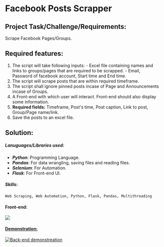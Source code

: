 # Facebook Posts Scrapper

## Project Task/Challenge/Requirements:
Scrape Facebook Pages/Groups.

## Required features:
  1. The script will take following inputs:
    - Excel file containing names and links to groups/pages that are required to be scrapped.
    - Email, Password of facebook account, Start time and End time.
  2. The script will scrape posts that are within required timeframe.
  3. The script shall ignore pinned posts incase of Page and Announcements incase of Groups.
  4. A Front-end with which user will interact. Front-end should also display some information.
  5. **Required fields:** Timeframe, Post's time, Post caption, Link to post, Group/Page name/link.
  6. Save the posts to an excel file.

## Solution:
##### Lanuguages/Libraries used: 
  * ***Python***: Programming Language.
  * ***Pandas***: For data wrangling, saving files and reading files.
  * ***Selenium***: For Automation.
  * ***Flask***: For Front-end UI.
##### Skills: 
    Web Scraping, Web Automation, Python, Flask, Pandas, Multithreading

#### Front-end:
<a><img src="https://i.imgur.com/qdM41hD.jpeg"></a>

#### [Demonstration:](https://www.youtube.com/watch?v=cJX5lsz1NiU)
[![Back-end demonstreation](https://img.youtube.com/vi/cJX5lsz1NiU/0.jpg)](https://www.youtube.com/watch?v=cJX5lsz1NiU)
